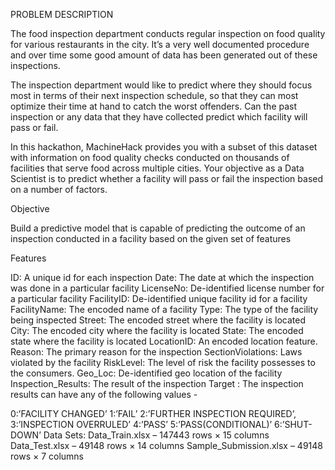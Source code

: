 PROBLEM DESCRIPTION

The food inspection department conducts regular inspection on food quality for various restaurants in the city. It’s a very well documented procedure and over time some good amount of data has been generated out of these inspections.

The inspection department would like to predict where they should focus most in terms of their next inspection schedule, so that they can most optimize their time at hand to catch the worst offenders. Can the past inspection or any data that they have collected predict which facility will pass or fail.

In this hackathon, MachineHack provides you with a subset of this dataset with information on food quality checks conducted on thousands of facilities that serve food across multiple cities. Your objective as a Data Scientist is to predict whether a facility will pass or fail the inspection based on a number of factors.

Objective

Build a predictive model that is capable of predicting the outcome of an inspection conducted in a facility based on the given set of features

Features

ID: A unique id for each inspection
Date: The date at which the inspection was done in a particular facility
LicenseNo: De-identified license number for a particular facility
FacilityID: De-identified unique facility id  for a facility
FacilityName: The encoded name of a facility
Type: The type of the facility being inspected
Street: The encoded street where the facility is located
City: The encoded city where the facility is located
State: The encoded state where the facility is located
LocationID: An encoded location feature.
Reason: The primary reason for the inspection
SectionViolations: Laws violated by the facility
RiskLevel: The level of risk the facility possesses to the consumers.
Geo_Loc: De-identified geo location of the facility
Inspection_Results: The result of the inspection
Target :
The inspection results can have any of the following values -

0:’FACILITY CHANGED’
1:’FAIL’
2:’FURTHER INSPECTION REQUIRED’,
3:’INSPECTION OVERRULED’
4:’PASS’
5:’PASS(CONDITIONAL)’
6:’SHUT-DOWN’
Data Sets:
Data_Train.xlsx – 147443 rows × 15 columns
Data_Test.xlsx – 49148 rows × 14 columns
Sample_Submission.xlsx – 49148 rows × 7 columns
